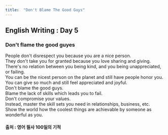 ```yaml
---
title:  "Don't Blame The Good Guys"
---
```


## English Writing : Day 5

### Don't flame the good guyes

People don't disrespect you because you are a nice person.\
They don't take you for granted because you love sharing and giving.\
There's no relation between you being kind, and you being unappreciated, or failing.\
You can be the nicest person on the planet and still have people honor you.\
You can give so much and still feel appreciated and joyful.\
Don't blame the good guys.\
Blame the lack of skills which leads you to fail.\
Don't compromise your values.\
Instead, master the skill sets you need in relationships, business, etc.\
Show the world how the coolest things are achievable by someone as wonderful as you.


#### 출처 : 영어 필사 100일의 기적
